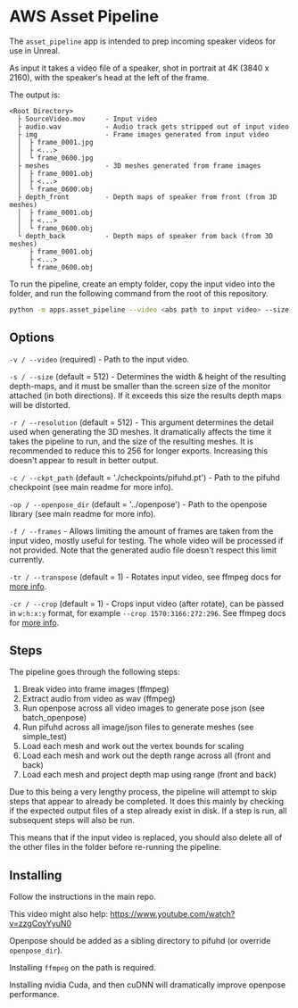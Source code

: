 # AWS Asset Pipeline

The `asset_pipeline` app is intended to prep incoming speaker videos for use in Unreal.

As input it takes a video file of a speaker, shot in portrait at 4K (3840 x 2160), with the speaker's head at the left of the frame.

The output is:
```
<Root Directory>
  ├ SourceVideo.mov     - Input video
  ├ audio.wav           - Audio track gets stripped out of input video
  ├ img                 - Frame images generated from input video
  │  ├ frame_0001.jpg
  │  ├ <...>
  │  └ frame_0600.jpg
  ├ meshes              - 3D meshes generated from frame images
  │  ├ frame_0001.obj
  │  ├ <...>
  │  └ frame_0600.obj
  ├ depth_front         - Depth maps of speaker from front (from 3D meshes)
  │  ├ frame_0001.obj
  │  ├ <...>
  │  └ frame_0600.obj
  └ depth_back          - Depth maps of speaker from back (from 3D meshes)
     ├ frame_0001.obj
     ├ <...>
     └ frame_0600.obj
```

To run the pipeline, create an empty folder, copy the input video into the folder, and run the following command from the root of this repository.

```sh
python -m apps.asset_pipeline --video <abs path to input video> --size 1200
```

## Options

`-v / --video` (required) - Path to the input video.

`-s / --size` (default = 512) - Determines the width & height of the resulting depth-maps, and it must be smaller than the screen size of the monitor attached (in both directions). If it exceeds this size the results depth maps will be distorted.

`-r / --resolution` (default = 512) - This argument determines the detail used when generating the 3D meshes. It dramatically affects the time it takes the pipeline to run, and the size of the resulting meshes. It is recommended to reduce this to 256 for longer exports. Increasing this doesn't appear to result in better output.

`-c / --ckpt_path` (default = './checkpoints/pifuhd.pt') - Path to the pifuhd checkpoint (see main readme for more info).

`-op / --openpose_dir` (default = '../openpose') - Path to the openpose library (see main readme for more info).

`-f / --frames` - Allows limiting the amount of frames are taken from the input video, mostly useful for testing. The whole video will be processed if not provided. Note that the generated audio file doesn't respect this limit currently.

`-tr / --transpose` (default = 1) - Rotates input video, see ffmpeg docs for [more info](http://underpop.online.fr/f/ffmpeg/help/transpose.htm.gz).

`-cr / --crop` (default = 1) - Crops input video (after rotate), can be passed in `w:h:x:y` format, for example `--crop 1570:3166:272:296`. See ffmpeg docs for [more info](http://underpop.online.fr/f/ffmpeg/help/crop.htm.gz).

## Steps
The pipeline goes through the following steps:
1. Break video into frame images (ffmpeg)
2. Extract audio from video as wav (ffmpeg)
3. Run openpose across all video images to generate pose json (see batch_openpose)
4. Run pifuhd across all image/json files to generate meshes (see simple_test)
5. Load each mesh and work out the vertex bounds for scaling
6. Load each mesh and work out the depth range across all (front and back)
7. Load each mesh and project depth map using range (front and back) 

Due to this being a very lengthy process, the pipeline will attempt to skip steps that appear to already be completed. It does this mainly by checking if the expected output files of a step already exist in disk. If a step is run, all subsequent steps will also be run.

This means that if the input video is replaced, you should also delete all of the other files in the folder before re-running the pipeline.

## Installing

Follow the instructions in the main repo.

This video might also help:
https://www.youtube.com/watch?v=zzgCoyYyuN0

Openpose should be added as a sibling directory to pifuhd (or override `openpose_dir`).

Installing `ffmpeg` on the path is required.

Installing nvidia Cuda, and then cuDNN will dramatically improve openpose performance. 